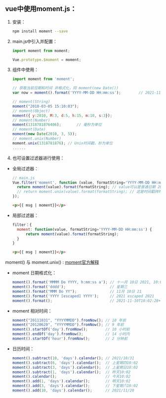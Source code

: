 ## vue中使用moment.js：

1. 安装：

   ```bash
   npm install moment --save
   ```

2. main.js中引入并配置：

   ```js
   import moment from moment;
   
   Vue.prototype.$moment = moment;
   ```

3. 组件中使用：

   ```js
   import moment from 'moment';
   
   // 获取当前日期和时间 并格式化，同 moment(new Date())
   var now = moment().format('YYYY-MM-DD HH:mm:ss');		// 2021-11-10 14:22:20
   ```

   ```js
   // moment(String)
   moment("2010-03-05 15:10:03");
   // moment(Object) 
   moment({ y:2010, M:3, d:5, h:15, m:10, s:3});
   // moment(Number) 
   moment(1318781876406);		// 毫秒为单位
   // moment(Date)
   moment(new Date(2010, 3, 5));
   // moment.unix(Number)
   moment.unix(1318781876);	// Unix时间戳，秒为单位
   ......
   ```

4. 也可设置过滤器进行使用：

- 全局过滤器：

  ```js
  // main.js
  Vue.filter('moment', function (value, formatString='YYYY-MM-DD HH:mm:ss') {
    return moment(value).format(formatString); // value可以是普通日期 20170723
    // return moment.unix(value).format(formatString); // 这是时间戳转时间
  });
  ```

  ```html
  <p>{{ msg | moment}}</p>
  ```

- 局部过滤器：

  ```js
  filter：{
    moment: function(value, formatString='YYYY-MM-DD HH:mm:ss') {
        return moment(value).format(formatString);
    }
  }
  ```

  ```html
  <p>{{ msg | moment}}</p>
  ```



moment() 与 moment.unix() : [moment官方解释](http://momentjs.cn/docs/#/parsing/unix-timestamp/)

- moment 日期格式化：

  ```js
  moment().format('MMMM Do YYYY, h:mm:ss a'); // 十一月 10日 2021, 10:02:28 上午
  moment().format('dddd');                    // 星期三
  moment().format("MMM Do YY");               // 11月 10日 21
  moment().format('YYYY [escaped] YYYY');     // 2021 escaped 2021
  moment().format();                          // 2021-11-10T10:02:28+08:00
  ```

- moment 相对时间：

  ```js
  moment("20111031", "YYYYMMDD").fromNow(); // 10 年前
  moment("20120620", "YYYYMMDD").fromNow(); // 9 年前
  moment().startOf('day').fromNow();        // 10 小时前
  moment().endOf('day').fromNow();          // 14 小时内
  moment().startOf('hour').fromNow();       // 2 分钟前
  ```

- 日历时间：

  ```js
  moment().subtract(10, 'days').calendar(); // 2021/10/31
  moment().subtract(6, 'days').calendar();  // 上星期四10:02
  moment().subtract(3, 'days').calendar();  // 上星期日10:02
  moment().subtract(1, 'days').calendar();  // 昨天10:02
  moment().calendar();                      // 今天10:02
  moment().add(1, 'days').calendar();       // 明天10:02
  moment().add(3, 'days').calendar();       // 下星期六10:02
  moment().add(10, 'days').calendar();      // 2021/11/20
  ```

  

